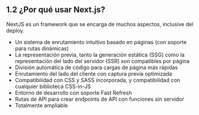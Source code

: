 ## 1.2 ¿Por qué usar Next.js?

NextJS es un framework que se encarga de muchos aspectos, inclusive del
deploy.

-   Un sistema de enrutamiento intuitivo basado en páginas (con soporte
    para rutas dinámicas)
-   La representación previa, tanto la generación estática (SSG) como la
    representación del lado del servidor (SSR) son compatibles por
    página
-   División automática de código para cargas de página más rápidas
-   Enrutamiento del lado del cliente con captura previa optimizada
-   Compatibilidad con CSS y SASS incorporada, y compatibilidad con
    cualquier biblioteca CSS-in-JS
-   Entorno de desarrollo con soporte Fast Refresh
-   Rutas de API para crear endpoints de API con funciones sin servidor
-   Totalmente ampliable

